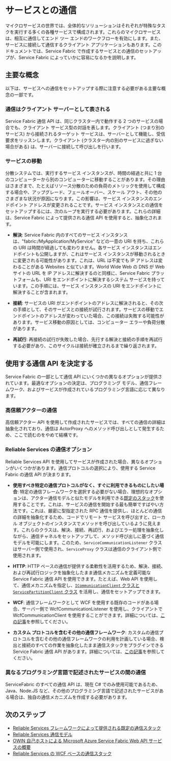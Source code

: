 <properties
   pageTitle="Microsoft Azure Service Fabric サービスと通信する方法"
   description="この記事では、Service Fabric アプリケーションのサービスに接続して通信する方法について説明します。"
   services="service-fabric"
   documentationCenter=".net"
   authors="kunaldsingh"
   manager="timlt"
   editor=""/>

<tags
   ms.service="service-fabric"
   ms.devlang="dotnet"
   ms.topic="article"
   ms.tgt_pltfrm="NA"
   ms.workload="NA"
   ms.date="08/21/2015"
   ms.author="kunalds"/>


# サービスとの通信
マイクロサービスの世界では、全体的なソリューションはそれぞれが特殊なタスクを実行する多くの各種サービスで構成されます。これらのマイクロサービスは、相互に通信してエンド ツー エンドのワークフローを有効にします。また、サービスに接続して通信するクライアント アプリケーションもあります。このドキュメントでは、Service Fabric で作成するサービスとの通信のセットアップが、Service Fabric によっていかに容易になるかを説明します。

## 主要な概念
以下は、サービスへの通信をセットアップする際に注意する必要がある主要な概念の一部です。
### 通信はクライアント サーバーとして表される
Service Fabric 通信 API は、同じクラスター内で動作する 2 つのサービスの場合でも、クライアント サービス型の対話を表します。クライアント (つまり別のサービス) から接続されるターゲット サービスは、サーバーとして機能し、受信要求をリッスンします。クライアント (クラスター内の別のサービスに過ぎない場合がある) は、サーバーに接続して呼び出しを行います。
### サービスの移動
分散システムでは、実行するサービス インスタンスが、時間の経過と共に 1 台のコンピューターから別のコンピューターに移動することがあります。その理由はさまざまで、たとえばリソース分散のための負荷のメトリックを使用して構成する場合や、アップグレード、フェールオーバー、スケール アウト、その他のさまざまな状況が原因になります。この影響は、サービス インスタンスのエンドポイント アドレスが変更されることです。サービス インスタンスとの通信をセットアップするには、次のループを実行する必要があります。これらの詳細は、Service Fabric によって提供される通信 API を使用すると、抽象化されます。

* **解決**: Service Fabric 内のすべてのサービス インスタンスは、"fabric:/MyApplication/MyService" などの一意の URI を持ち、これらの URI は時間が経過しても変わりません。各サービス インスタンスはエンドポイントも公開しますが、これはサービス インスタンスが移動されるときに変更される可能性があります。これは、URL は不変でも IP アドレスは変わることがある Websites と似ています。World Wide Web の DNS が Web サイトの URL を IP アドレスに解決するのと同様に、Service Fabric プラットフォームも、URI をエンドポイントに解決するシステム サービスを持っています。この手順には、サービス インスタンスの URI をエンドポイントに解決することが含まれます。

* **接続**: サービスの URI がエンドポイントのアドレスに解決されると、その次の手順として、そのサービスとの接続が試行されます。サービスの移動でエンドポイントのアドレスが変わっていた場合、この接続は失敗する可能性があります。サービス移動の原因としては、コンピューター エラーや負荷分散があります。

* **再試行**: 再接続の試行が失敗した場合、先行する解決と接続の手順を再試行する必要があり、このサイクルは接続が確立されるまで繰り返されます。

## 使用する通信 API を決定する
Service Fabric の一部として通信 API にいくつかの異なるオプションが提供されています。最適なオプションの決定は、プログラミング モデル、通信フレームワーク、およびサービスが作成されているプログラミング言語に応じて異なります。
### 高信頼アクターの通信
高信頼アクター API を使用して作成されたサービスでは、すべての通信の詳細は抽象化されており、通信は ActorProxy へのメソッド呼び出しとして発生するため、ここで読むのをやめて結構です。

### Reliable Services の通信オプション
Reliable Services API を使用してサービスが作成された場合、異なるオプションがいくつかがあります。通信プロトコルの選択により、使用する Service Fabric の通信 API が決まります。

* **使用すべき特定の通信プロトコルがなく、すぐに利用できるものにしたい場合**: 特定の通信フレームワークを選択する必要がない場合、理想的なオプションは、アクター通信モデルと似たモデルを利用できる[既定のスタック](service-fabric-reliable-services-communication-default.md)を使用することです。これは、サービスの通信を開始する最も簡単ですばやい方法です。これは、厳密に型指定された RPC 通信を提供し、ほとんどの通信の詳細を抽象化するため、コードでリモート サービスを呼び出すと、ローカル オブジェクトのインスタンスでメソッドを呼び出しているように見えます。これらのクラスは、解決、接続、再試行、およびエラー処理を抽象化しながら、通信チャネルをセットアップして、メソッド呼び出しに基づく通信モデルを可能にします。このため、`ServiceCommunicationListener` クラスはサーバー側で使用され、`ServiceProxy` クラスは通信のクライアント側で使用されます。

* **HTTP**: HTTP ベースの通信が提供する柔軟性を活用するため、解決、接続、および再試行ロジックを抽象化したまま通信メカニズムを定義可能な Service Fabric 通信 API を使用できます。たとえば、Web API を使用して、通信メカニズムを指定し、[`ICommunicationClient` クラスと `ServicePartitionClient` クラス](service-fabric-reliable-services-communication.md) を活用し、通信をセットアップできます。
* **WCF**: 通信フレームワークとして WCF を使用する既存のコードがある場合、サーバー側で WcfCommunicationListener を使用し、クライアントで WcfCommunicationClient を使用することができます。詳細については、[この記事](service-fabric-reliable-services-communication-wcf.md)を参照してください。

* **カスタム プロトコルを含むその他の通信フレームワーク**: カスタムの通信プロトコルを含むその他の通信フレームワークの利用を計画している場合、検出と接続のすべての作業を抽象化したまま通信スタックをプラグインできる Service Fabric 通信 API があります。詳細については、[この記事](service-fabric-reliable-services-communication.md)を参照してください。

### 異なるプログラミング言語で記述されたサービスの間の通信
ServiceFabric のすべての通信 API は、現在 C# でのみ使用可能であるため、Java、Node.JS など、その他のプログラミング言語で記述されたサービスがある場合は、独自の通信メカニズムを作成する必要があります。

## 次のステップ
* [Reliable Services フレームワークによって提供される既定の通信スタック](service-fabric-reliable-services-communication-default.md)
* [Reliable Services 通信モデル](service-fabric-reliable-services-communication.md)
* [OWIN 自己ホストによる Microsoft Azure Service Fabric Web API サービスの概要](service-fabric-reliable-services-communication-webapi.md)
* [Reliable Services の WCF ベースの通信スタック](service-fabric-reliable-services-communication-wcf.md)

<!---HONumber=Oct15_HO3-->